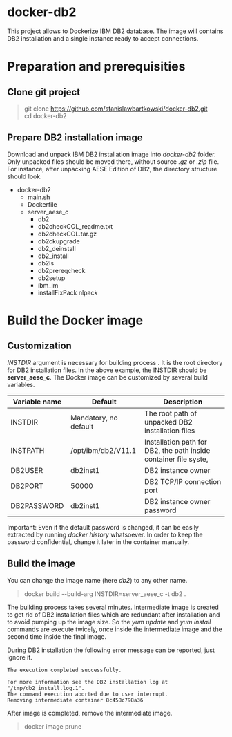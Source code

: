 # docker-db2

This project allows to Dockerize IBM DB2 database. The image will contains DB2 installation and a single instance ready to accept connections.

# Preparation and prerequisities

## Clone git project
> git clone https://github.com/stanislawbartkowski/docker-db2.git<br>
> cd docker-db2<br>
## Prepare DB2 installation image
Download and unpack IBM DB2 installation image into *docker-db2* folder. Only unpacked files should be moved there, without source *.gz* or *.zip* file.<br>
For instance, after unpacking AESE Edition of DB2, the directory structure should look.
* docker-db2
  * main.sh
  * Dockerfile
  * server_aese_c
    * db2  
    * db2checkCOL_readme.txt  
    * db2checkCOL.tar.gz  
    * db2ckupgrade  
    * db2_deinstall  
    * db2_install  
    * db2ls  
    * db2prereqcheck  
    * db2setup  
    * ibm_im  
    * installFixPack  nlpack
    
# Build the Docker image

## Customization

*INSTDIR* argument is necessary for building process . It is the root directory for DB2 installation files. In the above example, the INSTDIR should be **server_aese_c**.
The Docker image can be customized by several build variables.

| Variable name     | Default           | Description
| ------------- | -------------| ----- |
| INSTDIR | Mandatory, no default | The root path of unpacked DB2 installation files
| INSTPATH | /opt/ibm/db2/V11.1 | Installation path for DB2, the path inside container file syste,
| DB2USER | db2inst1 | DB2 instance owner
| DB2PORT | 50000 | DB2 TCP/IP connection port
| DB2PASSWORD | db2inst1 | DB2 instance owner password

Important: Even if the default password is changed, it can be easily extracted by running *docker history* whatsoever. In order to keep the password confidential, change it later in the container manually.

## Build the image
You can change the image name (here *db2*) to any other name.

> docker build --build-arg INSTDIR=server_aese_c  -t db2  .<br>

The building process takes several minutes. Intermediate image is created to get rid of DB2 installation files which are redundant after installation and to avoid pumping up the image size. So the *yum update* and *yum install* commands are execute twicely, once inside the intermediate image and the second time inside the final image.

During DB2 installation the following error message can be reported, just ignore it.
```
The execution completed successfully.

For more information see the DB2 installation log at 
"/tmp/db2_install.log.1".
The command execution aborted due to user interrupt. 
Removing intermediate container 8c458c798a36

```
After image is completed, remove the intermediate image.
> docker image prune

